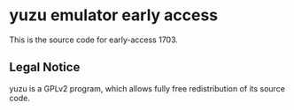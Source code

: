 yuzu emulator early access
=============

This is the source code for early-access 1703.

## Legal Notice

yuzu is a GPLv2 program, which allows fully free redistribution of its source code.